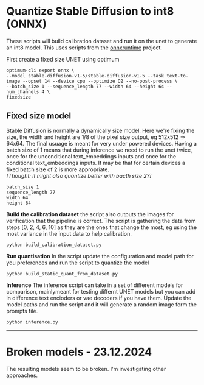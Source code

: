# Quantize Stable Diffusion to int8 (ONNX)
These scripts will build calibration dataset and run it on the unet to generate an int8 model.
This uses scripts from the [onnxruntime](https://github.com/microsoft/onnxruntime) project.

First create a fixed size UNET using optimum
```
optimum-cli export onnx \
--model stable-diffusion-v1-5/stable-diffusion-v1-5 --task text-to-image --opset 14 --device cpu --optimize O2 --no-post-process \
--batch_size 1 --sequence_length 77 --width 64 --height 64 --num_channels 4 \
fixedsize
```
## Fixed size model
Stable Diffusion is normally a dynamically size model. Here we're fixing the size, the width and height are 1/8 of the pixel size output, eg 512x512 => 64x64. The final usuage is meant for very under powered devices. Having a batch size of 1 means that during inference we need to run the unet twice, once for the unconditional text_embeddings inputs and once for the conditional text_embeddings inputs. It may be that for certain devices a fixed batch size of 2 is more appropriate.   
*[Thought: it might also quantize better with bacth size 2?]*
```
batch_size 1  
sequence_length 77  
width 64  
height 64  
```

**Build the calibration dataset** the script also outputs the images for verification that the pipeline is correct.
The script is gathering the data from steps [0, 2, 4, 6, 10] as they are the ones that change the most, eg using the most variance in the input data to help calibration.
```
python build_calibration_dataset.py
```

**Run quantisation** In the script update the configuration and model path for you preferences and run the script to quantize the model

```
python build_static_quant_from_dataset.py
```

**Inference** The inference script can take in a set of different models for comparison, mainlymeant for testing differnt UNET models but you can add in difference text encioders or vae decoders if you have them. Update the model paths and run the script and it will generate a random image form the prompts file.
```
python inference.py
```
___

# Broken models - 23.12.2024
The resulting models seem to be broken. I'm investigating other approaches.
